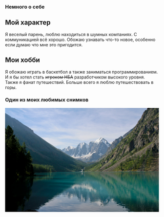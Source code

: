 ### Немного о себе

## Мой характер

Я веселый парень, люблю находиться в шумных компаниях. С коммуникацией всё хорошо. 
Обожаю узнавать что-то новое, особенно если думаю что мне это пригодится.


## Мои хобби

Я обожаю играть в баскетбол а также заниматься программированием. И я бы хотел стать ~~игроком НБА~~ разработчиком высокого уровня. 
Также я фанат путешествий. Больше всего я люблю путешествовать в горы.
### Один из моих любимых снимков
![Image text](https://github.com/Dmitrii-Gor/site_repo/blob/main/Altai-.jpg)
